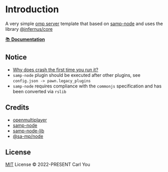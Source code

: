 # Introduction

A very simple [omp server](https://github.com/openmultiplayer/open.mp/releases) template that based on [samp-node](https://github.com/dockfries/samp-node) and uses the library [@infernus/core](https://github.com/dockfries/infernus)

[📚 **Documentation**](https://dockfries.github.io/infernus/quick-start.html)

## Notice

- [Why does crash the first time you run it?](https://github.com/dockfries/infernus-starter/issues/12)
- `samp-node` plugin should be executed after other plugins, see `config.json -> pawn.legacy_plugins`
- `samp-node` requires compliance with the `commonjs` specification and has been converted via `rslib`

## Credits

- [openmultiplayer](https://github.com/openmultiplayer/open.mp)
- [samp-node](https://github.com/AmyrAhmady/samp-node)
- [samp-node-lib](https://github.com/peterszombati/samp-node-lib)
- [@sa-mp/node](https://github.com/samp-dev/node)

## License

[MIT](./LICENSE) License © 2022-PRESENT Carl You
